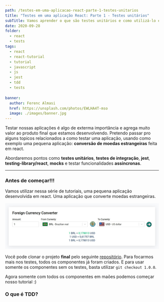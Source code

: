 ```yaml
---
path: /testes-em-uma-aplicacao-react-parte-1-testes-unitarios
title: "Testes em uma aplicação React: Parte 1 - Testes unitários"
subTitle: Vamos aprender o que são testes unitários e como utilizá-lo em um projeto real usando jest e react.
date: 2020-09-28
folder:
  - react
  - tests
tags:
  - react
  - react-tutorial
  - tutorial
  - javascript
  - js
  - jest
  - tdd
  - tests

banner:
  author: Ferenc Almasi
  href: https://unsplash.com/photos/EWLHA4T-mso
  image: ./images/banner.jpg
---
```


Testar nossas aplicações é algo de exterma importância e agrega muito valor ao produto final que estamos desenvolvendo. Pretendo passar pro alguns topicos relacionados a como testar uma aplicação, usando como exemplo uma pequena aplicação: **conversão de moedas estrangeiras** feita em react.

Abordaremos pontos como **testes unitários**, **testes de integração**, **jest**, **testing-library/react**, **mocks** e testar funcionalidades **assíncronas**.

---

### Antes de começar!!!

Vamos utilizar nessa série de tutoriais, uma pequena aplicação desenvolvida em react. Uma aplicação que converte moedas estrangeiras.

![Foreign Currency Converter](./images/app.jpg)

Você pode clonar o projeto **final** pelo seguinte [repositório](https://github.com/alexandreservian/foreign-currency-converter). Para focarmos mais nos testes, todos os componentes já foram criados. E para usar somente os componentes sem os testes, basta utilizar `git checkout 1.0.0`.

Agora somente com todos os componentes em maões podemos começar nosso tutorial :)

### O que é TDD?

